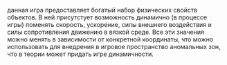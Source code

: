 данная игра предоставляет богатый набор физических свойств объектов. В ней присутстует возможность динамично (в процессе игры) поменять скорость, ускорение, силы внешнего воздействия и силы сопротивления движению в вязкой среде. Все эти значения можно менять в зависимости от конкретной координаты, что можно использовать для внедрения в игровое пространство аномальных зон, что в теории может придать игре динамичности.